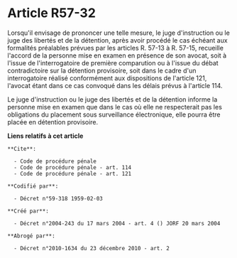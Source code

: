 # Article R57-32

Lorsqu'il envisage de prononcer une telle mesure, le juge d'instruction ou le juge des libertés et de la détention, après
avoir procédé le cas échéant aux formalités préalables prévues par les articles R. 57-13 à R. 57-15, recueille l'accord de la
personne mise en examen en présence de son avocat, soit à l'issue de l'interrogatoire de première comparution ou à l'issue du
débat contradictoire sur la détention provisoire, soit dans le cadre d'un interrogatoire réalisé conformément aux
dispositions de l'article 121, l'avocat étant dans ce cas convoqué dans les délais prévus à l'article 114.

Le juge d'instruction ou le juge des libertés et de la détention informe la personne mise en examen que dans le cas où elle
ne respecterait pas les obligations du placement sous surveillance électronique, elle pourra être placée en détention
provisoire.

**Liens relatifs à cet article**

	**Cite**:

	  - Code de procédure pénale
	  - Code de procédure pénale - art. 114
	  - Code de procédure pénale - art. 121

	**Codifié par**:

	  - Décret n°59-318 1959-02-03

	**Créé par**:

	  - Décret n°2004-243 du 17 mars 2004 - art. 4 () JORF 20 mars 2004

	**Abrogé par**:

	  - Décret n°2010-1634 du 23 décembre 2010 - art. 2
